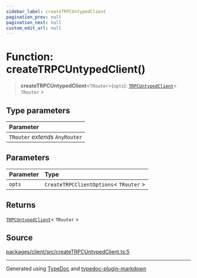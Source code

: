 ```yaml
---
sidebar_label: createTRPCUntypedClient
pagination_prev: null
pagination_next: null
custom_edit_url: null
---
```


# Function: createTRPCUntypedClient()

> **createTRPCUntypedClient**\<`TRouter`\>(`opts`): [`TRPCUntypedClient`](../02-Classes/02-class.TRPCUntypedClient.md)< `TRouter` \>

## Type parameters

| Parameter                       |
| :------------------------------ |
| `TRouter` _extends_ `AnyRouter` |

## Parameters

| Parameter | Type                                    |
| :-------- | :-------------------------------------- |
| `opts`    | `CreateTRPCClientOptions`< `TRouter` \> |

## Returns

[`TRPCUntypedClient`](../02-Classes/02-class.TRPCUntypedClient.md)< `TRouter` \>

## Source

[packages/client/src/createTRPCUntypedClient.ts:5](https://github.com/trpc/trpc/blob/caccce64/packages/client/src/createTRPCUntypedClient.ts#L5)

---

Generated using [TypeDoc](https://typedoc.org/) and [typedoc-plugin-markdown](https://www.npmjs.com/package/typedoc-plugin-markdown)
